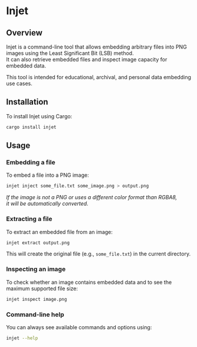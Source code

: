 # Injet

## Overview

Injet is a command-line tool that allows embedding arbitrary files into PNG images using the Least Significant Bit (LSB) method.  
It can also retrieve embedded files and inspect image capacity for embedded data.

This tool is intended for educational, archival, and personal data embedding use cases.

## Installation

To install Injet using Cargo:

```bash
cargo install injet
```

## Usage

### Embedding a file

To embed a file into a PNG image:

```bash
injet inject some_file.txt some_image.png > output.png
```

*If the image is not a PNG or uses a different color format than RGBA8,  
it will be automatically converted.*

### Extracting a file

To extract an embedded file from an image:

```bash
injet extract output.png
```

This will create the original file (e.g., `some_file.txt`) in the current directory.

### Inspecting an image

To check whether an image contains embedded data and to see the maximum supported file size:

```bash
injet inspect image.png
```

### Command-line help

You can always see available commands and options using:

```bash
injet --help
```